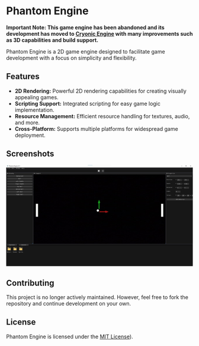# Phantom Engine
**Important Note: This game engine has been abandoned and its development has moved to [Cryonic Engine](https://github.com/ElectroGamesDev/Cryonic-Engine) with many improvements such as 3D capabilities and build support.**

Phantom Engine is a 2D game engine designed to facilitate game development with a focus on simplicity and flexibility.

## Features

- **2D Rendering:** Powerful 2D rendering capabilities for creating visually appealing games.
- **Scripting Support:** Integrated scripting for easy game logic implementation.
- **Resource Management:** Efficient resource handling for textures, audio, and more.
- **Cross-Platform:** Supports multiple platforms for widespread game deployment.

## Screenshots

![alt text](EditorScreenshot.jpg "")

## Contributing

This project is no longer actively maintained. However, feel free to fork the repository and continue development on your own.

## License

Phantom Engine is licensed under the [MIT License]([https://github.com/ElectroGamesDev/Phantom-Engine/blob/main/LICENSE])).
